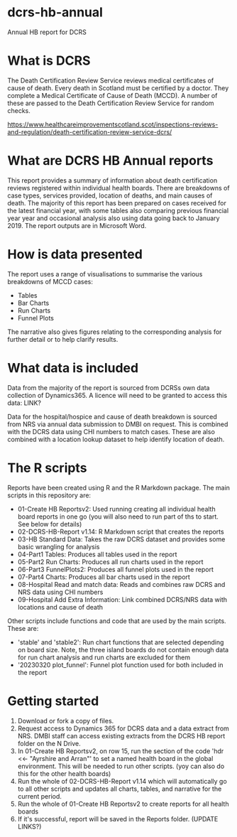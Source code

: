 # dcrs-hb-annual
Annual HB report for DCRS

# What is DCRS
The Death Certification Review Service reviews medical certificates of cause of death. Every death in Scotland must be certified by a doctor. They complete a Medical Certificate of Cause of Death (MCCD). A number of these are passed to the Death Certification Review Service for random checks.

https://www.healthcareimprovementscotland.scot/inspections-reviews-and-regulation/death-certification-review-service-dcrs/

# What are DCRS HB Annual reports
This report provides a summary of information about death certification reviews registered within individual health boards. There are breakdowns of case types, services provided, location of deaths, and main causes of death.  The majority of this report has been prepared on cases received for the latest financial year, with some tables also comparing previous financial year year and occasional analysis also using data going back to January 2019. The report outputs are in Microsoft Word.

# How is data presented
The report uses a range of visualisations to summarise the various breakdowns of MCCD cases:

- Tables
- Bar Charts
- Run Charts
- Funnel Plots

The narrative also gives figures relating to the corresponding analysis for further detail or to help clarify results.

# What data is included
Data from the majority of the report is sourced from DCRSs own data collection of Dynamics365.  A licence will need to be granted to access this data:
LINK?

Data for the hospital/hospice and cause of death breakdown is sourced from NRS via annual data submission to DMBI on request. This is combined with the DCRS data using CHI numbers to match cases.  These are also combined with a location lookup dataset to help identify location of death.

# The R scripts
Reports have been created using R and the R Markdown package. The main scripts in this repository are:
- 01-Create HB Reportsv2:  Used running creating all individual health board reports in one go (you will also need to run part of ths to start. See below for details)
- 02-DCRS-HB-Report v1.14: R Markdown script that creates the reports
- 03-HB Standard Data: Takes the raw DCRS dataset and provides some basic wrangling for analysis
- 04-Part1 Tables: Produces all tables used in the report
- 05-Part2 Run Charts: Produces all run charts used in the report
- 06-Part3 FunnelPlots2: Produces all funnel plots used in the report
- 07-Part4 Charts: Produces all bar charts used in the report
- 08-Hospital Read and match data: Reads and combines raw DCRS and NRS data using CHI numbers
- 09-Hospital Add Extra Information: Link combined DCRS/NRS data with locations and cause of death

Other scripts include functions and code that are used by the main scripts. These are: 

- 'stable' and 'stable2': Run chart functions that are selected depending on board size.  Note, the three island boards do not contain enough data for run chart analysis and run charts are excluded for them
- '20230320 plot_funnel': Funnel plot function used for both included in the report

# Getting started

1. Download or fork a copy of files.
2. Request access to Dynamics 365 for DCRS data and a data extract from NRS.  DMBI staff can access existing extracts from the DCRS HB report folder on the N Drive.
3. In 01-Create HB Reportsv2, on row 15, run the section of the code 'hdr <<- "Ayrshire and Arran"' to set a named health board in the global environment. This will be needed to run other scripts. (yoy can also do this for the other health boards)
4. Run the whole of 02-DCRS-HB-Report v1.14 which will automatically go to all other scripts and updates all charts, tables, and narrative for the current period.
5. Run the whole of 01-Create HB Reportsv2 to create reports for all health boards
6. If it's successful, report will be saved in the Reports folder. (UPDATE LINKS?)
